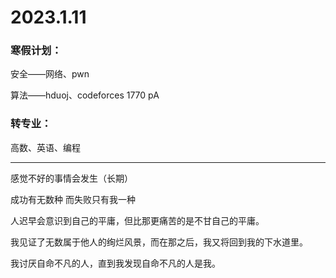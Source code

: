 # 2023.1.11

### 寒假计划：

安全——网络、pwn

算法——hduoj、codeforces 1770 pA

### 转专业：

高数、英语、编程

------

感觉不好的事情会发生（长期）

成功有无数种 而失败只有我一种

人迟早会意识到自己的平庸，但比那更痛苦的是不甘自己的平庸。

我见证了无数属于他人的绚烂风景，而在那之后，我又将回到我的下水道里。

我讨厌自命不凡的人，直到我发现自命不凡的人是我。